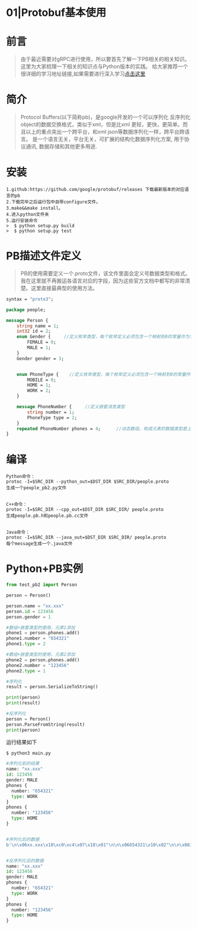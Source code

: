 # 01|Protobuf基本使用

# 前言

> 由于最近需要对gRPC进行使用，所以要首先了解一下PB相关的相关知识。这里为大家梳理一下相关的知识点与Python版本的实践。 给大家推荐一个很详细的学习地址链接,如果需要进行深入学习[点击这里](https://www.cntofu.com/book/116/index.html)

# 简介

> Protocol Buffers(以下简称pb)，是google开发的一个可以序列化 反序列化object的数据交换格式，类似于xml，但是比xml 更轻，更快，更简单。而且以上的重点突出一个跨平台，和xml json等数据序列化一样，跨平台跨语言。 是一个语言无关，平台无关，可扩展的结构化数据序列化方案, 用于协议通讯, 数据存储和其他更多用途.

# 安装

```shell
1.github:https://github.com/google/protobuf/releases 下载最新版本的对应语言的pb
2.下载完毕之后运行包中自带configure文件。
3.make&&make install。
4.进入python文件夹 
5.运行安装命令
>  $ python setup.py build
>  $ python setup.py test
```

# PB描述文件定义

> PB的使用需要定义一个.proto文件，该文件里面会定义号数据类型和格式。我在这里就不再搬运各语言对应的字段，因为这些官方文档中都写的非常清楚。这里直接最典型的使用方法。

```protobuf
syntax = "proto3";

package people;

message Person {
    string name = 1;
    int32 id = 2;
    enum Gender {     //定义枚举类型，每个枚举定义必须包含一个映射到0的常量作为它的第一个元素
        FEMALE = 0;
        MALE = 1;
    }
    Gender gender = 3;


    enum PhoneType {    //定义枚举类型，每个枚举定义必须包含一个映射到0的常量作为它的第一个元素
        MOBILE = 0;
        HOME = 1;
        WORK = 2;
    }

    message PhoneNumber {     //定义嵌套消息类型
        string number = 1;
        PhoneType type = 2;
    }
    repeated PhoneNumber phones = 4;      //动态数组，构成元素的数据类型是上面定义的PhoneNumber
}
```

# 编译

```
Python命令：
protoc -I=$SRC_DIR --python_out=$DST_DIR $SRC_DIR/people.proto
生成一个people_pb2.py文件


C++命令：
protoc -I=$SRC_DIR --cpp_out=$DST_DIR $SRC_DIR/ people.proto
生成people.pb.h和people.pb.cc文件


Java命令：
protoc -I=$SRC_DIR --java_out=$DST_DIR $SRC_DIR/ people.proto
每个message生成一个.java文件
```

# Python+PB实例

```python
from test_pb2 import Person

person = Person()

person.name = "xx.xxx"
person.id = 123456
person.gender = 1

#数组+嵌套类型的使用，元素1添加
phone1 = person.phones.add()
phone1.number = "654321"
phone1.type = 2

#数组+嵌套类型的使用，元素2添加
phone2 = person.phones.add()
phone2.number = "123456"
phone2.type = 1

#序列化
result = person.SerializeToString()

print(person)
print(result)

#反序列化
person = Person()
person.ParseFromString(result)
print(person)
```

运行结果如下

```python
$ python3 main.py 

#序列化前的结果
name: "xx.xxx"
id: 123456
gender: MALE
phones {
  number: "654321"
  type: WORK
}
phones {
  number: "123456"
  type: HOME
}


#序列化后的数据
b'\n\x06xx.xxx\x10\xc0\xc4\x07\x18\x01"\n\n\x06654321\x10\x02"\n\n\x06123456\x10\x01'


#反序列化后的数据
name: "xx.xxx"
id: 123456
gender: MALE
phones {
  number: "654321"
  type: WORK
}
phones {
  number: "123456"
  type: HOME
}
```
